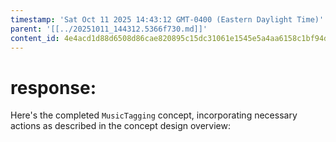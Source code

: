 ```yaml
---
timestamp: 'Sat Oct 11 2025 14:43:12 GMT-0400 (Eastern Daylight Time)'
parent: '[[../20251011_144312.5366f730.md]]'
content_id: 4e4acd1d88d6508d86cae820895c15dc31061e1545e5a4aa6158c1bf94de27a6
---
```


# response:

Here's the completed `MusicTagging` concept, incorporating necessary actions as described in the concept design overview:
